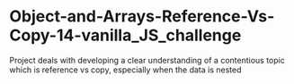 # Object-and-Arrays-Reference-Vs-Copy-14-vanilla_JS_challenge
Project deals with developing a clear understanding of a contentious topic which is reference vs copy, especially when the data is nested
